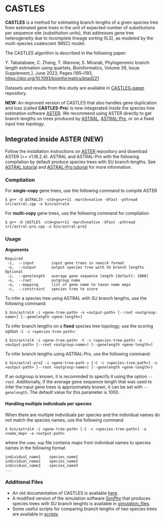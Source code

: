 # CASTLES

**CASTLES** is a method for estimating branch lengths of a given species tree from estimated gene trees in the unit of expected number of substitutions per sequence site (substitution units), that addresses gene tree heterogeneity due to incomplete lineage sorting (ILS), as modeled by the multi-species coalescent (MSC) model. 

The CASTLES algorithm is described in the following paper:

Y. Tabatabaee, C. Zhang, T. Warnow, S. Mirarab, Phylogenomic branch length estimation using quartets, Bioinformatics, Volume 39, Issue Supplement_1, June 2023, Pages i185–i193, https://doi.org/10.1093/bioinformatics/btad221

Datasets and results from this study are available in [CASTLES-paper](https://github.com/ytabatabaee/CASTLES-paper/tree/main) repository.

**NEW:** An improved version of CASTLES that also handles gene duplication and loss (called **CASTLES-Pro**) is now integerated inside the species tree estimation software [ASTER](https://github.com/chaoszhang/ASTER). We recommend using ASTER directly to get branch lengths on trees produced by [ASTRAL](https://github.com/chaoszhang/ASTER/blob/master/tutorial/astral.md), [ASTRAL-Pro](https://github.com/chaoszhang/ASTER/blob/master/tutorial/astral-pro.md), or on a fixed input tree topology. 

## Integrated inside ASTER (NEW)
Follow the installation instructions on [ASTER](https://github.com/chaoszhang/ASTER) repository and download ASTER (>= v1.16.2.4). ASTRAL and ASTRAL-Pro with the following compilation by default produce species trees with SU branch lengths. See [ASTRAL tutorial](https://github.com/chaoszhang/ASTER/blob/master/tutorial/astral.md) and [ASTRAL-Pro tutorial](https://github.com/chaoszhang/ASTER/blob/master/tutorial/astral-pro.md) for more information.
### Compilation
For **single-copy** gene trees, use the following command to compile ASTER
```
$ g++ -D ASTRALIV -std=gnu++11 -march=native -Ofast -pthread src/astral.cpp -o bin/astral4
```
For **multi-copy** gene trees, use the following command for compilation
```
$ g++ -D CASTLES -std=gnu++11 -march=native -Ofast -pthread src/astral-pro.cpp -o bin/astral-pro2
```
### Usage
**Arguments**
```
Required
 -i,  --input        input gene trees in newick format       
 -o,  --output       output species tree with SU branch lengths
Optional
 -i,  --genelength   average gene sequence length [default: 1000]   
 -o,  --root         outgroup name
 -a,  --mapping      list of gene name to taxon name maps
 -c,  --constraint   species tree to score 
```
To infer a species tree using ASTRAL with SU branch lengths, use the following command:
```
$ bin/astral4 -i <gene-tree-path> -o <output-path> [--root <outgroup-name>] [--genelength <gene-length>]
```
To infer branch lengths on a **fixed** species tree topology, use the scoring option `-C -c <species-tree-path>`:
```
$ bin/astral4 -i <gene-tree-path> -C -c <species-tree-path> -o <output-path> [--root <outgroup-name>] [--genelength <gene-length>]
```
To infer branch lengths using ASTRAL-Pro, use the following command:
```
$ bin/astral-pro2 -i <gene-tree-path > [-C -c <species-tree-path>] -o <output-path> [--root <outgroup-name>] [--genelength <gene-length>]
```
If an outgroup is known, it is recommded to specify it using the option `--root`. Additionally, if the average gene sequence length that was used to infer the input gene trees is approximately known, it can be set with `--genelength`. The default value for this parameter is 1000.

#### Handling multiple individuals per species
When there are multiple individuals per species and the individual names do not match the species names, use the following command
```
$ bin/astral4 -i <gene-tree-path> [-C -c <species-tree-path>] -a <name_map> -o <output-path>
```
where the `name_map` file contains maps from individual names to species names in the following format
```
individual_name1    species_name1
individual_name2    species_name2
individual_name3    species_name3
...
```
### Additional Files
- An old documentation of CASTLES is available [here](https://github.com/ytabatabaee/CASTLES/blob/main/OLD-README.md).
- A modified version of the simulation software [SimPhy](https://github.com/adamallo/SimPhy) that produces species trees with SU branch lenghts is available in [simulation_files](https://github.com/ytabatabaee/CASTLES/tree/main/simulation_files).
- Some useful scripts for comparing branch lengths of two species trees are available in [scripts](https://github.com/ytabatabaee/CASTLES/tree/main/scripts).
